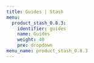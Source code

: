 ```yaml
---
title: Guides | Stash
menu:
  product_stash_0.8.3:
    identifier: guides
    name: Guides
    weight: 40
    pre: dropdown
menu_name: product_stash_0.8.3
---
```

